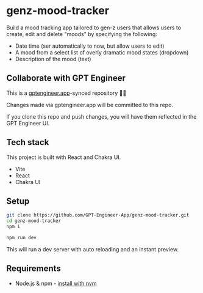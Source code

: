# genz-mood-tracker

Build a mood tracking app tailored to gen-z users that allows users to create, edit and delete "moods" by specifying the following: 
- Date time (ser automatically to now, but allow users to edit)
- A mood from a select list of overly dramatic mood states (dropdown)
- Description of the mood (text)


## Collaborate with GPT Engineer

This is a [gptengineer.app](https://gptengineer.app)-synced repository 🌟🤖

Changes made via gptengineer.app will be committed to this repo.

If you clone this repo and push changes, you will have them reflected in the GPT Engineer UI.

## Tech stack

This project is built with React and Chakra UI.

- Vite
- React
- Chakra UI

## Setup

```sh
git clone https://github.com/GPT-Engineer-App/genz-mood-tracker.git
cd genz-mood-tracker
npm i
```

```sh
npm run dev
```

This will run a dev server with auto reloading and an instant preview.

## Requirements

- Node.js & npm - [install with nvm](https://github.com/nvm-sh/nvm#installing-and-updating)
